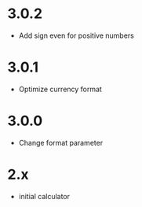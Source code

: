 # 3.0.2
- Add sign even for positive numbers

# 3.0.1
- Optimize currency format

# 3.0.0
- Change format parameter

# 2.x
- initial calculator
